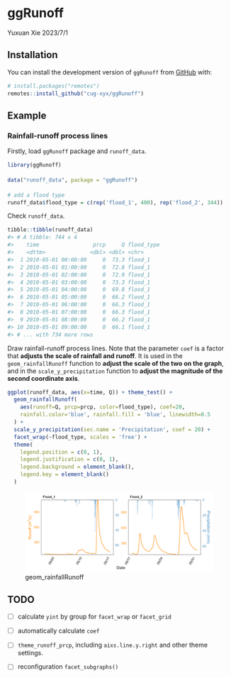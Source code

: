 ggRunoff
================
Yuxuan Xie
2023/7/1

## Installation

You can install the development version of `ggRunoff` from
[GitHub](https://github.com/) with:

``` r
# install.packages("remotes")
remotes::install_github("cug-xyx/ggRunoff")
```

## Example

### Rainfall-runoff process lines

Firstly, load `ggRunoff` package and `runoff_data`.

``` r
library(ggRunoff)

data("runoff_data", package = "ggRunoff")

# add a flood type
runoff_data$flood_type = c(rep('flood_1', 400), rep('flood_2', 344))
```

Check `runoff_data`.

``` r
tibble::tibble(runoff_data)
#> # A tibble: 744 x 4
#>    time                 prcp     Q flood_type
#>    <dttm>              <dbl> <dbl> <chr>     
#>  1 2010-05-01 00:00:00     0  73.3 flood_1   
#>  2 2010-05-01 01:00:00     0  72.8 flood_1   
#>  3 2010-05-01 02:00:00     0  72.9 flood_1   
#>  4 2010-05-01 03:00:00     0  73.3 flood_1   
#>  5 2010-05-01 04:00:00     0  69.8 flood_1   
#>  6 2010-05-01 05:00:00     0  66.2 flood_1   
#>  7 2010-05-01 06:00:00     0  66.3 flood_1   
#>  8 2010-05-01 07:00:00     0  66.3 flood_1   
#>  9 2010-05-01 08:00:00     0  66.2 flood_1   
#> 10 2010-05-01 09:00:00     0  66.1 flood_1   
#> # ... with 734 more rows
```

Draw rainfall-runoff process lines. Note that the parameter `coef` is a
factor that **adjusts the scale of rainfall and runoff**. It is used in
the `geom_rainfallRunoff` function to **adjust the scale of the two on
the graph**, and in the `scale_y_precipitation` function to **adjust the
magnitude of the second coordinate axis**.

``` r
ggplot(runoff_data, aes(x=time, Q)) + theme_test() +
  geom_rainfallRunoff(
    aes(runoff=Q, prcp=prcp, color=flood_type), coef=20,
    rainfall.color='blue', rainfall.fill = 'blue', linewidth=0.5
  ) +
  scale_y_precipitation(sec.name = 'Precipitation', coef = 20) +
  facet_wrap(~flood_type, scales = 'free') +
  theme(
    legend.position = c(0, 1),
    legend.justification = c(0, 1),
    legend.background = element_blank(),
    legend.key = element_blank()
  )
```

<figure>
<img src="inst/figures/20230411-geom_runoff.jpg"
alt="geom_rainfallRunoff" />
<figcaption aria-hidden="true">geom_rainfallRunoff</figcaption>
</figure>

## TODO

- [ ] calculate `yint` by group for `facet_wrap` or `facet_grid`

- [ ] automatically calculate `coef`

- [ ] `theme_runoff_prcp`, including `aixs.line.y.right` and other theme
  settings.

- [ ] reconfiguration `facet_subgraphs()`
